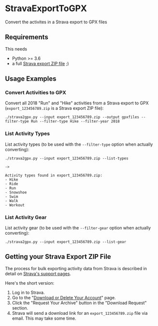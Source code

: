 # StravaExportToGPX
Convert the activites in a Strava export to GPX files


## Requirements

This needs

- Python >= 3.6
- a full [Strava export ZIP file](#getting-your-strava-export-zip-file) ;)


## Usage Examples

### Convert Activities to GPX

Convert all 2018 "Run" and "Hike" activities from a Strava export to GPX (`export_123456789.zip` is a Strava export ZIP file):

```
./strava2gpx.py --input export_123456789.zip --output gpxfiles --filter-type Run --filter-type Hike --filter-year 2018
```

### List Activity Types

List activity types (to be used with the `--filter-type` option when actually converting):

```
./strava2gpx.py --input export_123456789.zip --list-types

->

Activity types found in export_123456789.zip:
- Hike
- Ride
- Run
- Snowshoe
- Swim
- Walk
- Workout

```

### List Activity Gear

List activity gear (to be used with the `--filter-gear` option when actually converting):

```
./strava2gpx.py --input export_123456789.zip --list-gear

```


## Getting your Strava Export ZIP File

The process for bulk exporting activity data from Strava is described in detail on [Strava's support pages](https://support.strava.com/hc/en-us/articles/216918437-Exporting-your-Data-and-Bulk-Export#Bulk).

Here's the short version:

1. Log in to Strava.
2. Go to the "[Download or Delete Your Account](https://www.strava.com/athlete/delete_your_account)" page.
3. Click the "Request Your Archive" button in the "Download Request" section.
4. Strava will send a download link for an `export_123456789.zip` file via email. This may take some time.

